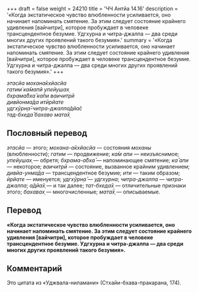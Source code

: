 +++
draft = false
weight = 24210
title = 'ЧЧ Антйа 14.16'
description = '«Когда экстатическое чувство влюбленности усиливается, оно начинает напоминать смятение. За этим следует состояние крайнего удивления [вайчитри], которое пробуждает в человеке трансцендентное безумие. Удгхурна и читра-джалпа — два среди многих других проявлений такого безумия».'
summary = '«Когда экстатическое чувство влюбленности усиливается, оно начинает напоминать смятение. За этим следует состояние крайнего удивления [вайчитри], которое пробуждает в человеке трансцендентное безумие. Удгхурна и читра-джалпа — два среди многих других проявлений такого безумия».'
+++

_этасйа мохана̄кхйасйа  
гатим̇ ка̄мапй упейушах̣  
бхрама̄бха̄ ка̄пи ваичитрӣ  
дивйонма̄да итӣрйате  
удгхӯрн̣а̄-читра-джалпа̄дйа̄с  
тад-бхеда̄ бахаво мата̄х̣_

## Пословный перевод

_этасйа_ — этого; _мохана_\-_а̄кхйасйа_ — состояния _моханы_ (влюбленности); _гатим_ — продвижение; _ка̄м_ _апи_ — неизъяснимое; _упейушах̣_ — обретя; _бхрама_\-_а̄бха̄_ — напоминающее смятение; _ка̄_ _апи_ — некоторое; _ваичитрӣ_ — состояние, вызванное крайним удивлением; _дивйа_\-_унма̄да_ — трансцендентное безумие; _ити_ — таким образом; _ӣрйате_ — именуется; _удгхӯрн̣а̄_ — _удгхурна_; _читра_\-_джалпа_ — _читра-джалпа_; _а̄дйа̄х̣_ — и так далее; _тат_\-_бхеда̄х̣_ — отличительные признаки этого; _бахавах̣_ — многочисленные; _мата̄х̣_ — описываемые.

## Перевод

**«Когда экстатическое чувство влюбленности усиливается, оно начинает напоминать смятение. За этим следует состояние крайнего удивления \[вайчитри\], которое пробуждает в человеке трансцендентное безумие. Удгхурна и читра-джалпа — два среди многих других проявлений такого безумия».**

## Комментарий

Это цитата из «Уджвала-ниламани» (Стхайи-бхава-пракарана, 174).
